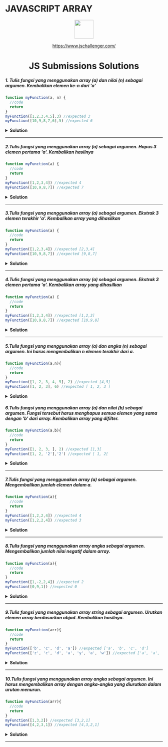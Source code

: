 # JAVASCRIPT ARRAY

<div align="center">
  <img height="60" src="https://img.icons8.com/color/344/javascript.png">
  
   <a href="https://www.jschallenger.com/">https://www.jschallenger.com/</a>
  <h1>JS Submissions Solutions</h1>
</div>

##### 1. Tulis fungsi yang menggunakan array (a) dan nilai (n) sebagai argumen. Kembalikan elemen ke-n dari 'a'


```javascript
function myFunction(a, n) {
  //code
  return
}
myFunction([1,2,3,4,5],3) //expected 3
myFunction([10,9,8,7,6],5) //expected 6
```

<details><summary><b>Solution</b></summary>

```javascript

function myFunction(a,n) {
 return n >= 1 && n <= a.length ? a [n-1] : undefined;

// cara sederhana
return a[n-1]
  return
}

console.log(myFunction([1,2,3,4,5],3);
```

</details>

---

</details>

##### 2.Tulis fungsi yang menggunakan array (a) sebagai argumen. Hapus 3 elemen pertama 'a'. Kembalikan hasilnya


```javascript
function myFunction(a) {
  //code
  return
}
myFunction([1,2,3,4]) //expected 4
myFunction([10,9,8,7]) //expected 7
```

<details><summary><b>Solution</b></summary>

```javascript

function myFunction(a) {
    return a.slice(3);
}

console.log(myFunction([1,2,3,4]))
```

</details>

---
##### 3.Tulis fungsi yang menggunakan array (a) sebagai argumen. Ekstrak 3 elemen terakhir 'a'. Kembalikan array yang dihasilkan

```javascript
function myFunction(a) {
  //code
  return
}
myFunction([1,2,3,4]) //expected [2,3,4]
myFunction([10,9,8,7]) //expected [9,8,7]
```

<details><summary><b>Solution</b></summary>

```javascript

function myFunction(a) {
  return a.slice(-3);

}

console.log(myFunction([1,2,3,4]))
```

</details>

---
##### 4.Tulis fungsi yang menggunakan array (a) sebagai argumen. Ekstrak 3 elemen pertama 'a'. Kembalikan array yang dihasilkan

```javascript
function myFunction(a) {
  //code
  return
}
myFunction([1,2,3,4]) //expected [1,2,3]
myFunction([10,9,8,7]) //expected [10,9,8]
```

<details><summary><b>Solution</b></summary>

```javascript

function myFunction(a) {
  return a.slice(0,3);

}

console.log(myFunction([1,2,3,4]))
```

</details>

---
##### 5.Tulis fungsi yang menggunakan array (a) dan angka (n) sebagai argumen. Ini harus mengembalikan n elemen terakhir dari a.

```javascript
function myFunction(a,n){
  //code
  return
}
myFunction([1, 2, 3, 4, 5], 2) //expected [4,5]
myFunction([1, 2, 3], 6) //expected [ 1, 2, 3 ]

```

<details><summary><b>Solution</b></summary>

```javascript

function myFunction(a,n) {
  return n >= a.length ? a : a.slice(-n)

}
// cara sederhana
return a.slice(-n)

console.log(myFunction([1,2,3,4]))
```

</details>

##### 6.Tulis fungsi yang menggunakan array (a) dan nilai (b) sebagai argumen. Fungsi tersebut harus menghapus semua elemen yang sama dengan 'b' dari array. Kembalikan array yang difilter.

```javascript
function myFunction(a,b){
  //code
  return
}
myFunction([1, 2, 3, ], 2) //expected [1,3[
myFunction([1, 2, '2'],'2') //expected [ 1, 2[

```

<details><summary><b>Solution</b></summary>

```javascript

function myFunction(a,b) {
  return a.filter((el) => el !== b)

}

console.log(myFunction([1, 2, '2'],'2'))
```

</details>

---
##### 7.Tulis fungsi yang menggunakan array (a) sebagai argumen. Mengembalikan jumlah elemen dalam a.

```javascript
function myFunction(a){
  //code
  return
}
myFunction([1,2,2,4]) //expected 4
myFunction([1,2,2,4]) //expected 3

```

<details><summary><b>Solution</b></summary>

```javascript

function myFunction(a) {
   return a.length;

}

console.log(myFunction([1,2,2,4]))
```

</details>

---
##### 8.Tulis fungsi yang menggunakan array angka sebagai argumen. Mengembalikan jumlah nilai negatif dalam array.

```javascript
function myFunction(a){
  //code
  return
}
myFunction([1,-2,2,4]) //expected 2
myFunction([0,9,1]) //expected 0

```

<details><summary><b>Solution</b></summary>

```javascript

function myFunction(a) {
 let count = 0;
  for (let i = 0; i < a.length; i++) {
    if (a[i] < 0) {
      count++;
    }
  }
  return count;

}
//cara sederhana
   return a.filter((el) => el < 0).length;


console.log(myFunction([1,-2,2,4]))
```

</details>

---
##### 9.Tulis fungsi yang menggunakan array string sebagai argumen. Urutkan elemen array berdasarkan abjad. Kembalikan hasilnya.

```javascript
function myFunction(arr){
  //code
  return
}
myFunction(['b', 'c', 'd', 'a']) //expected ['a', 'b', 'c', 'd']
myFunction(['z', 'c', 'd', 'a', 'y', 'a', 'w']) //expected ['a', 'a', 'c', 'd', 'w', 'y', 'z']


```

<details><summary><b>Solution</b></summary>

```javascript
function myFunction(arr) {
  return arr.sort()

}

console.log(myFunction(['b', 'c', 'd', 'a'])
```

</details>

---
##### 10.Tulis fungsi yang menggunakan array angka sebagai argumen. Ini harus mengembalikan array dengan angka-angka yang diurutkan dalam urutan menurun.


```javascript
function myFunction(arr){
  //code
  return
}
myFunction([1,3,2]) //expected [3,2,1]
myFunction([4,2,3,1]) //expected [4,3,2,1]

```

<details><summary><b>Solution</b></summary>

```javascript
function myFunction(arr) {
  return arr.sort(function(a, b) {
   return b-a;
  });
return arr;
}

//cara sederhana
  return arr.sort((a, b) => b - a)

console.log(myFunction([1,3,2]) 
```

</details>

---
